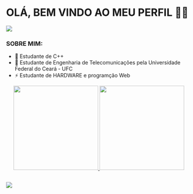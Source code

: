 

# OLÁ, BEM VINDO AO MEU PERFIL 👋🏼

![](https://uploads.jovemnerd.com.br/wp-content/uploads/Regular_Show_Season_6_Episode_181-Still-1200x544.jpg)

### SOBRE MIM:

- 👻 Estudante de C++ 
- 📡 Estudante de Engenharia de Telecomunicações pela Universidade Federal do Ceará - UFC 
- ⚡️ Estudante de HARDWARE e programção Web
 
<div align="center">
  <a href="https://github.com/fernaandopauloo">
  <img height="230em" src="https://github-readme-stats.vercel.app/api?username=fernaandopauloo&show_icons=true&theme=dark&include_all_commits=true&count_private=true"/>
  <img height="230em" src="https://github-readme-stats.vercel.app/api/top-langs/?username=fernaandopauloo&layout=compact&langs_count=7&theme=dark"/>
   </div>
 
 ## 
 
 <div>
  
  <a href="https://instagram.com/fernaandopauloo" target="_blank"><img src="https://img.shields.io/badge/-Instagram-%23E4405F?style=for-the-badge&logo=instagram&logoColor=white" target="_blank"></a>
  <div/> 

